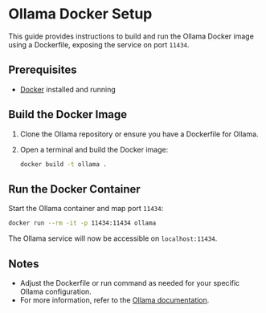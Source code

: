 # Ollama Docker Setup

This guide provides instructions to build and run the Ollama Docker image using a Dockerfile, exposing the service on port `11434`.

## Prerequisites

- [Docker](https://docs.docker.com/get-docker/) installed and running

## Build the Docker Image

1. Clone the Ollama repository or ensure you have a Dockerfile for Ollama.
2. Open a terminal and build the Docker image:

    ```bash
    docker build -t ollama .
    ```

## Run the Docker Container

Start the Ollama container and map port `11434`:

```bash
docker run --rm -it -p 11434:11434 ollama
```

The Ollama service will now be accessible on `localhost:11434`.

## Notes

- Adjust the Dockerfile or run command as needed for your specific Ollama configuration.
- For more information, refer to the [Ollama documentation](https://github.com/ollama/ollama).
